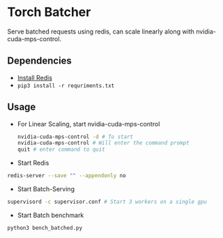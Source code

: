 # Torch Batcher
Serve batched requests using redis, can scale linearly along with 
nvidia-cuda-mps-control.

## Dependencies
* [Install Redis](https://redis.io/topics/quickstart)
* `pip3 install -r requriments.txt`

## Usage
* For Linear Scaling, start nvidia-cuda-mps-control
    ```bash
    nvidia-cuda-mps-control -d # To start
    nvidia-cuda-mps-control # Will enter the command prompt
    quit # enter command to quit
    ```

* Start Redis
```bash
redis-server --save "" --appendonly no
```

* Start Batch-Serving
```bash
supervisord -c supervisor.conf # Start 3 workers on a single gpu
```

* Start Batch benchmark
```bash
python3 bench_batched.py
```